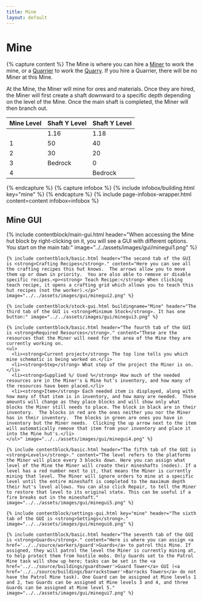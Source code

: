 ```yaml
---
title: Mine
layout: default
---
```

# Mine

{% capture content %}
The Mine is where you can hire a [Miner](../../source/workers/miner) to work the mine, or a [Quarrier](../../source/workers/quarrier) to work the [Quarry](../../source/buildings/quarry). If you hire a Quarrier, there will be no Miner at this Mine. 

At the Mine, the Miner will mine for ores and materials. Once they are hired, the Miner will first create a shaft downward to a specific depth depending on the level of the Mine.  Once the main shaft is completed, the Miner will then branch out.

| Mine Level | Shaft Y Level | Shaft Y Level |
| ---------- | ------------- | ------------- |
| | 1.16 | 1.18 |
| 1 | 50 | 40 |
| 2 | 30 | 20 |
| 3 | Bedrock | 0 |
| 4 | | Bedrock |
{% endcapture %}
{% capture infobox %}
{% include infobox/building.html key="mine" %}
{% endcapture %}
{% include page-infobox-wrapper.html content=content infobox=infobox %}

## Mine GUI

<div class="row">
  <div class="col">
    {% include contentblock/main-gui.html header="When accessing the Mine hut block by right-clicking on it, you will see a GUI with different options. You start on the main tab:" image="../../assets/images/gui/minegui1.png" %}

    {% include contentblock/basic.html header="The second tab of the GUI is <strong>Crafting Recipes</strong>." content="Here you can see all the crafting recipes this hut knows.  The arrows allow you to move them up or down in priority.  You are also able to remove or disable specific recipes.<p><strong> Teach Recipe:</strong> When clicking teach recipe, it opens a crafting grid which allows you to teach this hut recipes (not the worker).</p>" image="../../assets/images/gui/minegui2.png" %}

    {% include contentblock/stock-gui.html buildingname="Mine" header="The third tab of the GUI is <strong>Minimum Stock</strong>. It has one button:" image="../../assets/images/gui/minegui3.png" %}

    {% include contentblock/basic.html header="The fourth tab of the GUI is <strong>Required Resources</strong>." content="These are the resources that the Miner will need for the area of the Mine they are currently working on.
    <ul>
      <li><strong>Current project</strong> The top line tells you which mine schematic is being worked on.</li>
      <li><strong>Step</strong> What step of the project the Miner is on.</li>
      <li><strong>Supplied %/ Used %</strong> How much of the needed resources are in the Miner's & Mine hut's inventory, and how many of the resources have been placed.</li>
      <li><strong>Item</strong> Each needed item is displayed, along with how many of that item is in inventory, and how many are needed.  These amounts will change as they place blocks and will show only what blocks the Miner still needs to place. The block in black are in their inventory.  The blocks in red are the ones neither you nor the Miner has in their inventory.  The blocks in green are ones you have in inventory but the Miner needs.  Clicking the up arrow next to the item will automatically remove that item from your inventory and place it into the Mine hut's.</li>
    </ul>" image="../../assets/images/gui/minegui4.png" %}
    
    {% include contentblock/basic.html header="The fifth tab of the GUI is <strong>Levels</strong>." content="The level refers to the platforms the Miner will place every 3 blocks down. Here you can assign what level of the Mine the Miner will create their mineshafts (nodes). If a level has a red number next to it, that means the Miner is currently mining that level. The Miner will ignore orders to mine at a specific level until the entire mineshaft is completed to the maximum depth their hut's level allows. You can also click Repair, to tell the Miner to restore that level to its original state. This can be useful if a fire breaks out in the mineshaft." image="../../assets/images/gui/minegui5.png" %}

    {% include contentblock/settings-gui.html key="mine" header="The sixth tab of the GUI is <strong>Settings</strong>." image="../../assets/images/gui/minegui6.png" %}

    {% include contentblock/basic.html header="The seventh tab of the GUI is <strong>Guards</strong>." content="Here is where you can assign <a href='../../source/workers/guard'>Guards</a> to patrol this Mine. If assigned, they will patrol the level the Miner is currently mining at, to help protect them from hostile mobs. Only Guards set to the Patrol Mine task will show up here; tasks can be set in the <a href='../../source/buildings/guardtower'>Guard Tower</a> GUI (<a href='../../source/buildings/barrackstower'>Barracks Towers</a> do not have the Patrol Mine task). One Guard can be assigned at Mine levels 1 and 2, two Guards can be assigned at Mine levels 3 and 4, and three Guards can be assigned at Mine level 5." image="../../assets/images/gui/minegui7.png" %}
  </div>
</div>